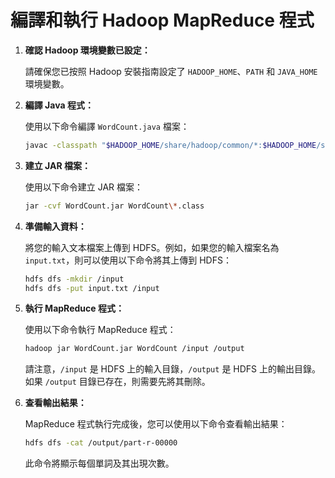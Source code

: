 # 編譯和執行 Hadoop MapReduce 程式

1.  **確認 Hadoop 環境變數已設定：**

    請確保您已按照 Hadoop 安裝指南設定了 `HADOOP_HOME`、`PATH` 和 `JAVA_HOME` 環境變數。

2.  **編譯 Java 程式：**

    使用以下命令編譯 `WordCount.java` 檔案：

    ```bash
    javac -classpath "$HADOOP_HOME/share/hadoop/common/*:$HADOOP_HOME/share/hadoop/mapreduce/*:$HADOOP_HOME/share/hadoop/hdfs/*:." -d . WordCount.java
    ```

3.  **建立 JAR 檔案：**

    使用以下命令建立 JAR 檔案：

    ```bash
    jar -cvf WordCount.jar WordCount\*.class
    ```

4.  **準備輸入資料：**

    將您的輸入文本檔案上傳到 HDFS。例如，如果您的輸入檔案名為 `input.txt`，則可以使用以下命令將其上傳到 HDFS：

    ```bash
    hdfs dfs -mkdir /input
    hdfs dfs -put input.txt /input
    ```

5.  **執行 MapReduce 程式：**

    使用以下命令執行 MapReduce 程式：

    ```bash
    hadoop jar WordCount.jar WordCount /input /output
    ```

    請注意，`/input` 是 HDFS 上的輸入目錄，`/output` 是 HDFS 上的輸出目錄。如果 `/output` 目錄已存在，則需要先將其刪除。

6.  **查看輸出結果：**

    MapReduce 程式執行完成後，您可以使用以下命令查看輸出結果：

    ```bash
    hdfs dfs -cat /output/part-r-00000
    ```

    此命令將顯示每個單詞及其出現次數。